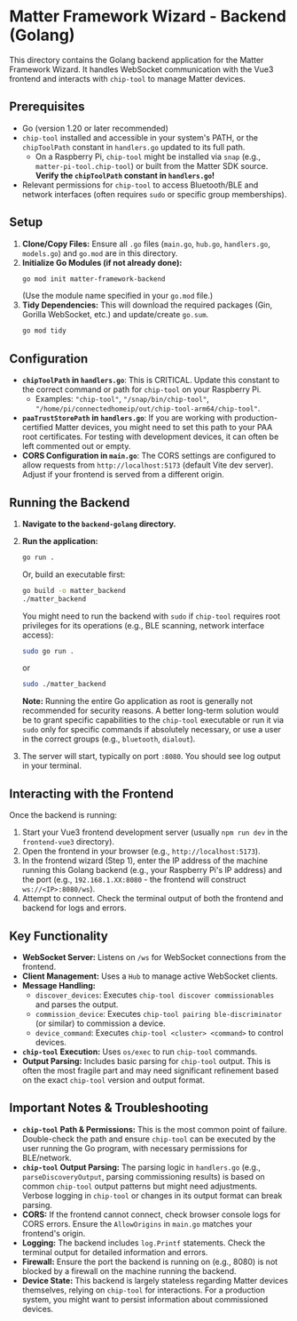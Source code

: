 # Matter Framework Wizard - Backend (Golang)

This directory contains the Golang backend application for the Matter Framework Wizard. It handles WebSocket communication with the Vue3 frontend and interacts with `chip-tool` to manage Matter devices.

## Prerequisites

- Go (version 1.20 or later recommended)
- `chip-tool` installed and accessible in your system's PATH, or the `chipToolPath` constant in `handlers.go` updated to its full path.
  - On a Raspberry Pi, `chip-tool` might be installed via `snap` (e.g., `matter-pi-tool.chip-tool`) or built from the Matter SDK source. **Verify the `chipToolPath` constant in `handlers.go`!**
- Relevant permissions for `chip-tool` to access Bluetooth/BLE and network interfaces (often requires `sudo` or specific group memberships).

## Setup

1.  **Clone/Copy Files:** Ensure all `.go` files (`main.go`, `hub.go`, `handlers.go`, `models.go`) and `go.mod` are in this directory.
2.  **Initialize Go Modules (if not already done):**
    ```bash
    go mod init matter-framework-backend
    ```
    (Use the module name specified in your `go.mod` file.)
3.  **Tidy Dependencies:** This will download the required packages (Gin, Gorilla WebSocket, etc.) and update/create `go.sum`.
    ```bash
    go mod tidy
    ```

## Configuration

- **`chipToolPath` in `handlers.go`**: This is CRITICAL. Update this constant to the correct command or path for `chip-tool` on your Raspberry Pi.
  - Examples: `"chip-tool"`, `"/snap/bin/chip-tool"`, `"/home/pi/connectedhomeip/out/chip-tool-arm64/chip-tool"`.
- **`paaTrustStorePath` in `handlers.go`**: If you are working with production-certified Matter devices, you might need to set this path to your PAA root certificates. For testing with development devices, it can often be left commented out or empty.
- **CORS Configuration in `main.go`**: The CORS settings are configured to allow requests from `http://localhost:5173` (default Vite dev server). Adjust if your frontend is served from a different origin.

## Running the Backend

1.  **Navigate to the `backend-golang` directory.**
2.  **Run the application:**

    ```bash
    go run .
    ```

    Or, build an executable first:

    ```bash
    go build -o matter_backend
    ./matter_backend
    ```

    You might need to run the backend with `sudo` if `chip-tool` requires root privileges for its operations (e.g., BLE scanning, network interface access):

    ```bash
    sudo go run .
    ```

    or

    ```bash
    sudo ./matter_backend
    ```

    **Note:** Running the entire Go application as root is generally not recommended for security reasons. A better long-term solution would be to grant specific capabilities to the `chip-tool` executable or run it via `sudo` only for specific commands if absolutely necessary, or use a user in the correct groups (e.g., `bluetooth`, `dialout`).

3.  The server will start, typically on port `:8080`. You should see log output in your terminal.

## Interacting with the Frontend

Once the backend is running:

1.  Start your Vue3 frontend development server (usually `npm run dev` in the `frontend-vue3` directory).
2.  Open the frontend in your browser (e.g., `http://localhost:5173`).
3.  In the frontend wizard (Step 1), enter the IP address of the machine running this Golang backend (e.g., your Raspberry Pi's IP address) and the port (e.g., `192.168.1.XX:8080` - the frontend will construct `ws://<IP>:8080/ws`).
4.  Attempt to connect. Check the terminal output of both the frontend and backend for logs and errors.

## Key Functionality

- **WebSocket Server:** Listens on `/ws` for WebSocket connections from the frontend.
- **Client Management:** Uses a `Hub` to manage active WebSocket clients.
- **Message Handling:**
  - `discover_devices`: Executes `chip-tool discover commissionables` and parses the output.
  - `commission_device`: Executes `chip-tool pairing ble-discriminator` (or similar) to commission a device.
  - `device_command`: Executes `chip-tool <cluster> <command>` to control devices.
- **`chip-tool` Execution:** Uses `os/exec` to run `chip-tool` commands.
- **Output Parsing:** Includes basic parsing for `chip-tool` output. This is often the most fragile part and may need significant refinement based on the exact `chip-tool` version and output format.

## Important Notes & Troubleshooting

- **`chip-tool` Path & Permissions:** This is the most common point of failure. Double-check the path and ensure `chip-tool` can be executed by the user running the Go program, with necessary permissions for BLE/network.
- **`chip-tool` Output Parsing:** The parsing logic in `handlers.go` (e.g., `parseDiscoveryOutput`, parsing commissioning results) is based on common `chip-tool` output patterns but might need adjustments. Verbose logging in `chip-tool` or changes in its output format can break parsing.
- **CORS:** If the frontend cannot connect, check browser console logs for CORS errors. Ensure the `AllowOrigins` in `main.go` matches your frontend's origin.
- **Logging:** The backend includes `log.Printf` statements. Check the terminal output for detailed information and errors.
- **Firewall:** Ensure the port the backend is running on (e.g., 8080) is not blocked by a firewall on the machine running the backend.
- **Device State:** This backend is largely stateless regarding Matter devices themselves, relying on `chip-tool` for interactions. For a production system, you might want to persist information about commissioned devices.
